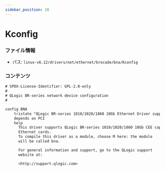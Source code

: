 ```yaml
---
sidebar_position: 28
---
```

# Kconfig

### ファイル情報

- パス: `linux-v6.12/drivers/net/ethernet/brocade/bna/Kconfig`

### コンテンツ

```txt
# SPDX-License-Identifier: GPL-2.0-only
#
# QLogic BR-series network device configuration
#

config BNA
	tristate "QLogic BR-series 1010/1020/1860 10Gb Ethernet Driver support"
	depends on PCI
	help
	  This driver supports QLogic BR-series 1010/1020/1860 10Gb CEE capable
	  Ethernet cards.
	  To compile this driver as a module, choose M here: the module
	  will be called bna.

	  For general information and support, go to the QLogic support
	  website at:

	  <http://support.qlogic.com>

```
